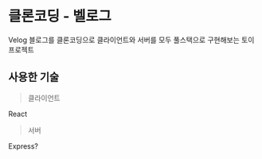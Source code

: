 # 클론코딩 - 벨로그
Velog 블로그를 클론코딩으로 클라이언트와 서버를 모두 풀스택으로 구현해보는 토이 프로젝트

## 사용한 기술
> 클라이언트

React

> 서버

Express?

